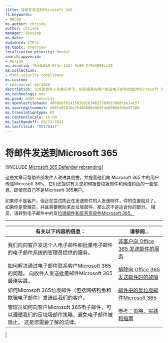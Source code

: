 ```yaml
---
title: 将邮件发送到Microsoft 365
f1.keywords:
- NOCSH
ms.author: chrisda
author: chrisda
manager: dansimp
ms.date: ''
audience: ITPro
ms.topic: overview
localization_priority: Normal
search.appverid:
- MET150
ms.assetid: f9d4b5b6-8f4c-44df-9b06-2f9b3058ca20
ms.collection:
- M365-security-compliance
ms.custom:
- seo-marvel-apr2020
description: 以外部发件人的身份学习，如何提高向用户发送电子邮件的能力Microsoft 365。 此外，还了解如何以外部&用户报告垃圾邮件和网络钓鱼尝试。
ms.technology: mdo
ms.prod: m365-security
ms.openlocfilehash: 4869b0f02415b3802b34625789817068cbe14c57
ms.sourcegitcommit: d08fe0282be75483608e96df4e6986d346e97180
ms.translationtype: MT
ms.contentlocale: zh-CN
ms.lasthandoff: 09/12/2021
ms.locfileid: "59170447"
---
```

# <a name="sending-mail-to-microsoft-365"></a>将邮件发送到Microsoft 365

[!INCLUDE [Microsoft 365 Defender rebranding](../includes/microsoft-defender-for-office.md)]


这些文章可帮助外部发件人改进其信誉，并提高他们向 Microsoft 365 中的用户传递Microsoft 365。 它们还提供有关您如何报告垃圾邮件和网络钓鱼的一些信息，即使您自己不是Microsoft 365用户。

如果你不是客户，但正在尝试向正在发送邮件的人发送邮件，你的位置就对了。 如果你是管理员，并且需要帮助来反垃圾邮件，那么这不是适合你的部分。 相反，请转到电子邮件中的反[垃圾邮件和反恶意软件Microsoft 365。](anti-spam-and-anti-malware-protection.md)

****

|有关以下内容的信息：|请参阅...|
|---|---|
|我们向向客户发送个人电子邮件和批量电子邮件的电子邮件系统的管理员提供的服务。|[非客户向 Office 365 发送邮件的服务](services-for-non-customers.md)|
|如何解决通过电子邮件联系客户Microsoft 365的问题。 向收件人发送批量邮件Microsoft 365最佳实践。|[排除向 Office 365 发送邮件时的故障](troubleshooting-mail-sent-to-office-365.md)|
|如何Microsoft 365垃圾邮件（包括网络钓鱼和欺骗电子邮件）发送给我们的客户。|[邮件中的反垃圾邮件Microsoft 365](anti-spam-protection.md)|
|管理员如何向客户Microsoft 365电子邮件，可以遵循我们的反垃圾邮件策略，避免电子邮件被阻止。 这是您需要了解的法律。|[参考：策略、实践和指南](reference-policies-practices-and-guidelines.md)|
|
